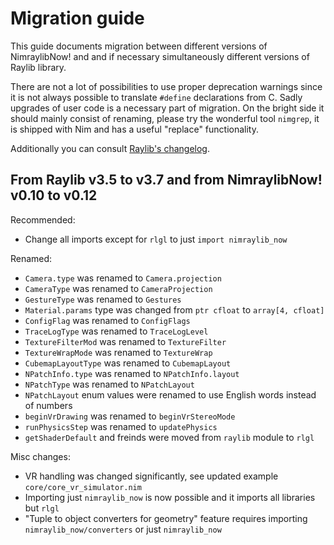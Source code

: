 # Migration guide

This guide documents migration between different versions of NimraylibNow!
and and if necessary simultaneously different versions of Raylib library.

There are not a lot of possibilities to use proper deprecation warnings
since it is not always possible to translate `#define` declarations from C.
Sadly upgrades of user code is a necessary part of migration. On the bright
side it should mainly consist of renaming, please try the wonderful tool
`nimgrep`, it is shipped with Nim and has a useful "replace" functionality.

Additionally you can consult [Raylib's changelog](https://github.com/raysan5/raylib/blob/master/CHANGELOG).

## From Raylib v3.5 to v3.7 and from NimraylibNow! v0.10 to v0.12

Recommended:

- Change all imports except for `rlgl` to just `import nimraylib_now`

Renamed:

- `Camera.type` was renamed to `Camera.projection`
- `CameraType` was renamed to `CameraProjection`
- `GestureType` was renamed to `Gestures`
- `Material.params` type was changed from `ptr cfloat` to `array[4, cfloat]`
- `ConfigFlag` was renamed to `ConfigFlags`
- `TraceLogType` was renamed to `TraceLogLevel`
- `TextureFilterMod` was renamed to `TextureFilter`
- `TextureWrapMode` was renamed to `TextureWrap`
- `CubemapLayoutType` was renamed to `CubemapLayout`
- `NPatchInfo.type` was renamed to `NPatchInfo.layout`
- `NPatchType` was renamed to `NPatchLayout`
- `NPatchLayout` enum values were renamed to use English words instead of numbers
- `beginVrDrawing` was renamed to `beginVrStereoMode`
- `runPhysicsStep` was renamed to `updatePhysics`
- `getShaderDefault` and freinds were moved from `raylib` module to `rlgl`

Misc changes:

- VR handling was changed significantly, see updated example `core/core_vr_simulator.nim`
- Importing just `nimraylib_now` is now possible and it imports all libraries
  but `rlgl`
- "Tuple to object converters for geometry" feature requires importing
  `nimraylib_now/converters` or just `nimraylib_now`
